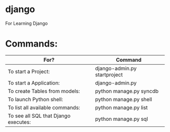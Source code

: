 django
======
For Learning Django


Commands: 
===
| For?                                 | Command                                      |
|--------------------------------------|----------------------------------------------|
| To start a Project:                  | django-admin.py startproject  <project-name> |
| To start a Application:              | django-admin.py <app-name>                   |
| To create Tables from models:        | python manage.py syncdb                      |
| To launch Python shell:              | python manage.py shell                       |
| To list all available commands:      | python manage.py list                        |
| To see all SQL that Django executes: | python manage.py sql <app-name>              |
